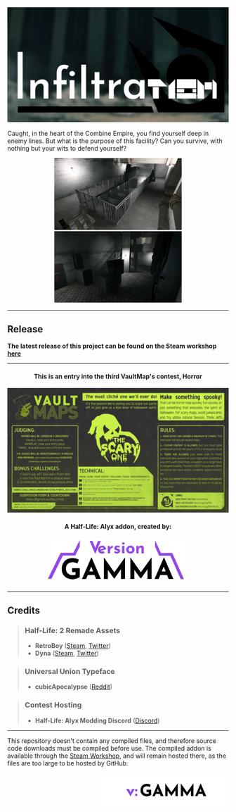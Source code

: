 <div align="center"><img src="docs/icon.png"></img></div>

Caught, in the heart of the Combine Empire, you find yourself deep in enemy lines. But what is the purpose of this facility? Can you survive, with nothing but your wits to defend yourself?

<p align="center">
  <img src="docs/img1.png" width="290" />
  <!-- <img src="docs/img2.png" width="290" /> -->
  <img src="docs/img3.png" width="290" />
</p>

---
## Release
**The latest release of this project can be found on the Steam workshop [here](https://steamcommunity.com/sharedfiles/filedetails/?id=2279547474)**

---
<h4 align="center">This is an entry into the third VaultMap's contest, Horror</h4>

![compcard](docs/compcard.png)

<h4 align="center">A Half-Life: Alyx addon, created by:</h4>

<div align="center"><img width="330" src="docs/logo.png"></img></div>

---

## Credits

> ### Half-Life: 2 Remade Assets
>* **RetroBoy** ([Steam](https://steamcommunity.com/id/0more/), [Twitter](https://twitter.com/retroboyart))
>* **Dyna** ([Steam](https://steamcommunity.com/id/dynacorp),  [Twitter](https://twitter.com/npc_dyna))

>### Universal Union Typeface
>* **cubicApocalypse** ([Reddit](https://www.reddit.com/user/cubicApocalypse/))

>### Contest Hosting
>* **Half-Life: Alyx Modding Discord** ([Discord](discord.gg/Mh43DGM))

---

This repository doesn't contain any compiled files, and therefore source code downloads must be compiled before use. The compiled addon is available through the [Steam Workshop](https://steamcommunity.com/sharedfiles/filedetails/?id=2279547474), and will remain hosted there, as the files are too large to be hosted by GitHub. 



<img align="right" width="300" height="75" src="docs/wmark.png"></img>

